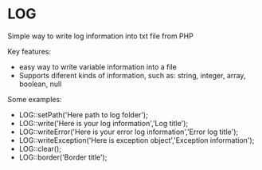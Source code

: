 # LOG
Simple way to write log information into txt file from PHP

Key features:

<ul>
<li>easy way to write variable information into a file</li>
<li>Supports diferent kinds of information, such as: string, integer, array, boolean, null</li>
</ul>
 
Some examples:

<ul>
<li>LOG::setPath('Here path to log folder');</li>
<li>LOG::write('Here is your log information','Log title');</li>
<li>LOG::writeError('Here is your error log information','Error log title');</li>
<li>LOG::writeException('Here is exception object','Exception information');</li>
<li>LOG::clear();</li>
<li>LOG::border('Border title');</li>
</ul>
